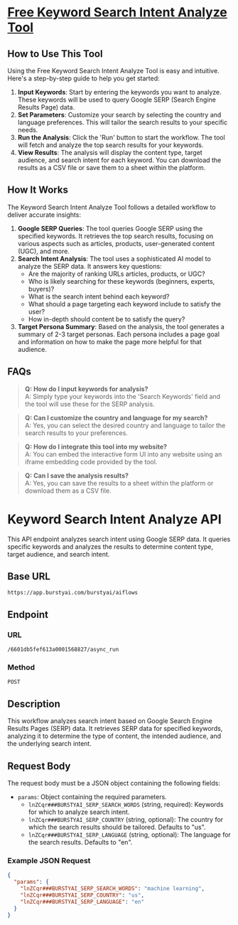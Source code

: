# [Free Keyword Search Intent Analyze Tool](https://burstyai.com)

## How to Use This Tool

Using the Free Keyword Search Intent Analyze Tool is easy and intuitive. Here's a step-by-step guide to help you get started:

1. **Input Keywords**: Start by entering the keywords you want to analyze. These keywords will be used to query Google SERP (Search Engine Results Page) data.
2. **Set Parameters**: Customize your search by selecting the country and language preferences. This will tailor the search results to your specific needs.
3. **Run the Analysis**: Click the 'Run' button to start the workflow. The tool will fetch and analyze the top search results for your keywords.
4. **View Results**: The analysis will display the content type, target audience, and search intent for each keyword. You can download the results as a CSV file or save them to a sheet within the platform.

## How It Works

The Keyword Search Intent Analyze Tool follows a detailed workflow to deliver accurate insights:

1. **Google SERP Queries**: The tool queries Google SERP using the specified keywords. It retrieves the top search results, focusing on various aspects such as articles, products, user-generated content (UGC), and more.
2. **Search Intent Analysis**: The tool uses a sophisticated AI model to analyze the SERP data. It answers key questions:
   - Are the majority of ranking URLs articles, products, or UGC?
   - Who is likely searching for these keywords (beginners, experts, buyers)?
   - What is the search intent behind each keyword?
   - What should a page targeting each keyword include to satisfy the user?
   - How in-depth should content be to satisfy the query?
3. **Target Persona Summary**: Based on the analysis, the tool generates a summary of 2-3 target personas. Each persona includes a page goal and information on how to make the page more helpful for that audience.

## FAQs

> **Q: How do I input keywords for analysis?**  
> A: Simply type your keywords into the 'Search Keywords' field and the tool will use these for the SERP analysis.

> **Q: Can I customize the country and language for my search?**  
> A: Yes, you can select the desired country and language to tailor the search results to your preferences.

> **Q: How do I integrate this tool into my website?**  
> A: You can embed the interactive form UI into any website using an iframe embedding code provided by the tool.

> **Q: Can I save the analysis results?**  
> A: Yes, you can save the results to a sheet within the platform or download them as a CSV file.

# Keyword Search Intent Analyze API

This API endpoint analyzes search intent using Google SERP data. It queries specific keywords and analyzes the results to determine content type, target audience, and search intent.

## Base URL

`https://app.burstyai.com/burstyai/aiflows`

## Endpoint

### URL
`/6601db5fef613a0001568827/async_run`

### Method
`POST`

## Description

This workflow analyzes search intent based on Google Search Engine Results Pages (SERP) data. It retrieves SERP data for specified keywords, analyzing it to determine the type of content, the intended audience, and the underlying search intent.

## Request Body

The request body must be a JSON object containing the following fields:

- `params`: Object containing the required parameters.
  - `lnZCqr###BURSTYAI_SERP_SEARCH_WORDS` (string, required): Keywords for which to analyze search intent.
  - `lnZCqr###BURSTYAI_SERP_COUNTRY` (string, optional): The country for which the search results should be tailored. Defaults to "us".
  - `lnZCqr###BURSTYAI_SERP_LANGUAGE` (string, optional): The language for the search results. Defaults to "en".

### Example JSON Request

```json
{
  "params": {
    "lnZCqr###BURSTYAI_SERP_SEARCH_WORDS": "machine learning",
    "lnZCqr###BURSTYAI_SERP_COUNTRY": "us",
    "lnZCqr###BURSTYAI_SERP_LANGUAGE": "en"
  }
}
